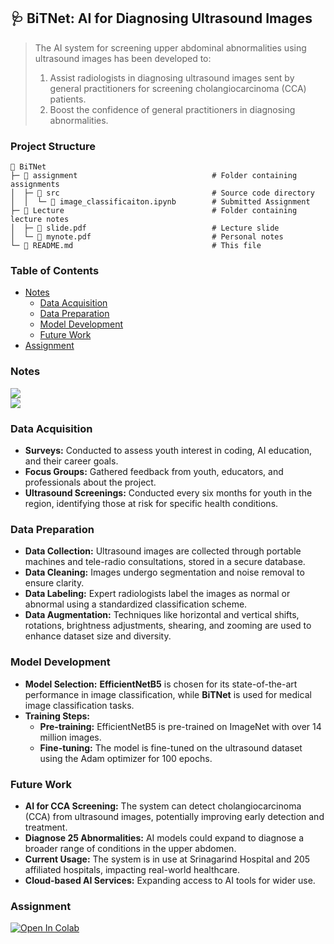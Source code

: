## 🩺 BiTNet: AI for Diagnosing Ultrasound Images

> The AI system for screening upper abdominal abnormalities using ultrasound images has been developed to:
> 1. Assist radiologists in diagnosing ultrasound images sent by general practitioners for screening cholangiocarcinoma (CCA) patients.
> 2. Boost the confidence of general practitioners in diagnosing abnormalities.

### Project Structure

```plaintext
📂 BiTNet
├─ 📂 assignment                              # Folder containing assignments
│  ├─ 📂 src                                  # Source code directory
│  │  └─ 📄 image_classificaiton.ipynb        # Submitted Assignment
├─ 📂 Lecture                                 # Folder containing lecture notes
│  ├─ 📄 slide.pdf                            # Lecture slide
│  └─ 📄 mynote.pdf                           # Personal notes
└─ 📄 README.md                               # This file
```

### Table of Contents

- [Notes](#notes)
  - [Data Acquisition](#data-aquisition)
  - [Data Preparation](#data-preparation)
  - [Model Development](#model-development)
  - [Future Work](#future-work)
- [Assignment](#assignment)

### Notes

[<img src="https://img.shields.io/badge/view%20in%20notion-grey?style=for-the-badge&logo=notion" />](https://xinnypie.notion.site/BiTNet-AI-for-diagnosing-ultrasound-image-3a11b5b76d7846c7baa456101bc33585?pvs=4)  
[<img src="https://img.shields.io/badge/view%20in%20pdf-grey?style=for-the-badge&logo=github" />](./lecture/file/mynote.pdf)

### Data Acquisition

- **Surveys:** Conducted to assess youth interest in coding, AI education, and their career goals.
- **Focus Groups:** Gathered feedback from youth, educators, and professionals about the project.
- **Ultrasound Screenings:** Conducted every six months for youth in the region, identifying those at risk for specific health conditions.

### Data Preparation

- **Data Collection:** Ultrasound images are collected through portable machines and tele-radio consultations, stored in a secure database.
- **Data Cleaning:** Images undergo segmentation and noise removal to ensure clarity.
- **Data Labeling:** Expert radiologists label the images as normal or abnormal using a standardized classification scheme.
- **Data Augmentation:** Techniques like horizontal and vertical shifts, rotations, brightness adjustments, shearing, and zooming are used to enhance dataset size and diversity.

### Model Development

- **Model Selection:** **EfficientNetB5** is chosen for its state-of-the-art performance in image classification, while **BiTNet** is used for medical image classification tasks.
- **Training Steps:**
  - **Pre-training:** EfficientNetB5 is pre-trained on ImageNet with over 14 million images.
  - **Fine-tuning:** The model is fine-tuned on the ultrasound dataset using the Adam optimizer for 100 epochs.

### Future Work

- **AI for CCA Screening:** The system can detect cholangiocarcinoma (CCA) from ultrasound images, potentially improving early detection and treatment.
- **Diagnose 25 Abnormalities:** AI models could expand to diagnose a broader range of conditions in the upper abdomen.
- **Current Usage:** The system is in use at Srinagarind Hospital and 205 affiliated hospitals, impacting real-world healthcare.
- **Cloud-based AI Services:** Expanding access to AI tools for wider use.

### Assignment

[<img src="https://colab.research.google.com/assets/colab-badge.svg" alt="Open In Colab"/>](https://colab.research.google.com/github/xinnypie/pmb-u-ai/blob/master/BiTNet/assignment/src/image_classificaiton.ipynb)
